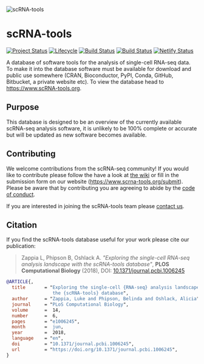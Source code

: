 ![scRNA-tools](docs/img/banner.png)

# scRNA-tools

[![Project Status](http://www.repostatus.org/badges/latest/active.svg)](http://www.repostatus.org/#active)
[![Lifecycle](https://img.shields.io/badge/lifecycle-stable-brightgreen.svg)](https://www.tidyverse.org/lifecycle/#stable)
[![Build Status](https://github.com/scRNA-tools/scRNA-tools/actions/workflows/build_site.yml/badge.svg)](https://github.com/scRNA-tools/scRNA-tools/actions/workflows/build_site.yml)
[![Build Status](https://travis-ci.com/Oshlack/scRNA-tools.svg?branch=master)](https://travis-ci.com/scRNA-tools/scRNA-tools)
[![Netlify Status](https://api.netlify.com/api/v1/badges/e1fce3cd-d1e6-439d-8751-83360c631b5d/deploy-status)](https://app.netlify.com/sites/scrna-tools/deploys)

A database of software tools for the analysis of single-cell RNA-seq data. To
make it into the database software must be available for download and public use
somewhere (CRAN, Bioconductor, PyPI, Conda, GitHub, Bitbucket, a private website
etc). To view the database head to https://www.scRNA-tools.org.

## Purpose

This database is designed to be an overview of the currently available scRNA-seq
analysis software, it is unlikely to be 100% complete or accurate but will be
updated as new software becomes available.

## Contributing

We welcome contributions from the scRNA-seq community! If you would like to
contribute please follow the have a look at
[the wiki](https://github.com/scRNA-tools/scRNA-tools/wiki) or fill in the submission
form on our website (https://www.scrna-tools.org/submit). Please be aware that
by contributing you are agreeing to abide by the [code of conduct](CODE_OF_CONDUCT.md).

If you are interested in joining the scRNA-tools team please
[contact us](https://www.scRNA-tools.org/contact.html).

## Citation

If you find the scRNA-tools database useful for your work please cite our
publication:

> Zappia L, Phipson B, Oshlack A. _"Exploring the single-cell RNA-seq
> analysis landscape with the scRNA-tools database"_, **PLOS Computational
> Biology** (2018), DOI: [10.1371/journal.pcbi.1006245](https://doi.org/10.1371/journal.pcbi.1006245)

```bibtex
@ARTICLE{,
  title       = "Exploring the single-cell {RNA-seq} analysis landscape with
                 the {scRNA-tools} database",
  author      = "Zappia, Luke and Phipson, Belinda and Oshlack, Alicia",
  journal     = "PLoS Computational Biology",
  volume      =  14,
  number      =  6,
  pages       = "e1006245",
  month       =  jun,
  year        =  2018,
  language    = "en",
  doi         = "10.1371/journal.pcbi.1006245",
  url         = "https://doi.org/10.1371/journal.pcbi.1006245",
}
```
